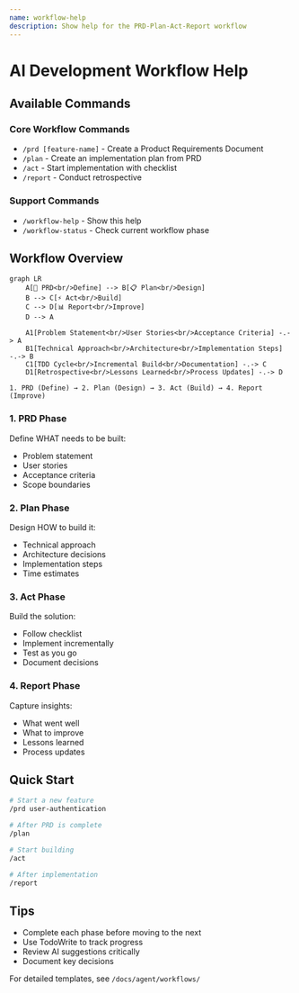 ```yaml
---
name: workflow-help
description: Show help for the PRD-Plan-Act-Report workflow
---
```


# AI Development Workflow Help

## Available Commands

### Core Workflow Commands
- `/prd [feature-name]` - Create a Product Requirements Document
- `/plan` - Create an implementation plan from PRD  
- `/act` - Start implementation with checklist
- `/report` - Conduct retrospective

### Support Commands
- `/workflow-help` - Show this help
- `/workflow-status` - Check current workflow phase

## Workflow Overview

```mermaid
graph LR
    A[🎯 PRD<br/>Define] --> B[📋 Plan<br/>Design]
    B --> C[⚡ Act<br/>Build]
    C --> D[📊 Report<br/>Improve]
    D --> A
    
    A1[Problem Statement<br/>User Stories<br/>Acceptance Criteria] -.-> A
    B1[Technical Approach<br/>Architecture<br/>Implementation Steps] -.-> B
    C1[TDD Cycle<br/>Incremental Build<br/>Documentation] -.-> C
    D1[Retrospective<br/>Lessons Learned<br/>Process Updates] -.-> D
```

```
1. PRD (Define) → 2. Plan (Design) → 3. Act (Build) → 4. Report (Improve)
```

### 1. PRD Phase
Define WHAT needs to be built:
- Problem statement
- User stories  
- Acceptance criteria
- Scope boundaries

### 2. Plan Phase
Design HOW to build it:
- Technical approach
- Architecture decisions
- Implementation steps
- Time estimates

### 3. Act Phase
Build the solution:
- Follow checklist
- Implement incrementally
- Test as you go
- Document decisions

### 4. Report Phase
Capture insights:
- What went well
- What to improve
- Lessons learned
- Process updates

## Quick Start

```bash
# Start a new feature
/prd user-authentication

# After PRD is complete
/plan

# Start building
/act

# After implementation
/report
```

## Tips
- Complete each phase before moving to the next
- Use TodoWrite to track progress
- Review AI suggestions critically
- Document key decisions

For detailed templates, see `/docs/agent/workflows/`
